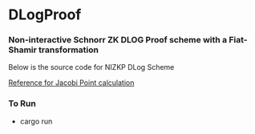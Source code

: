 # DLogProof

###  Non-interactive Schnorr ZK DLOG Proof scheme with a Fiat-Shamir transformation

Below is the source code for NIZKP DLog Scheme

[Reference for Jacobi Point calculation]([https://docs.chain.link/docs/get-a-random-number](https://github.com/hanabi1224/Programming-Language-Benchmarks/blob/c70b897767867d7247a94fc3ac7b1e7fa75b0f50/bench/algorithm/secp256k1/1.rs)/)

### To Run

- cargo run

